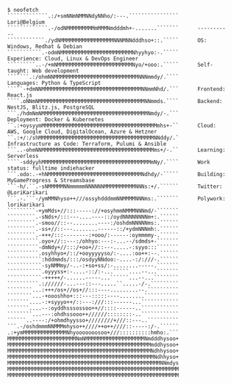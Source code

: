```
$ neofetch
`````````````.:/+smNNmNMMNNdyNNho/:---.````````````````      Lori@Belgium
`````````````.-/odNMMMMMMMMMmMMMNmdddmh+-.......```````	     -----------
````````````./ydNMMMMMMMMMMMMMMMMMNNNMNNdddhso+::.`````	     OS: Windows, Redhat & Debian
```````````.-odmNMMMMMMMMMMMMMMMMMMMMMMMNhyyhyo:-.`````	     Experience: Cloud, Linux & DevOps Engineer
`````````..-/+mNMMMMMMMMMMMMMMMMMMMMMMMMNyo/+ooo:.`````      Self-taught: Web development
```````.:/ohmNNMMMMMMMMMMMMMMMMMMMMMMMMMMMNNNmmdy/.````      Languages: Python & TypeScript
`````-+dmNNMMMMMMMMMMMMMMMMMMMMMMMMMMMMMMMMNNmmNhd/.```      Frontend: React.js
````.oNNmNMMMMMMMMMMMMMMMMMMMMMMMMMMMMMMMMMMNNmmds.````      Backend: NestJS, Blitz.js, PostgreSQL
```./hdmNmNMMMMMMMMMMMMMMMMMMMMMMMMMMMMMMMMMMNmdy/-.```      Deployment: Docker & Kubernetes
``.:+oysyymMMMMMMMMMMMMMMMMMMMMMMMMMMMMMMMMMMMMMmhs+-``      Cloud: AWS, Google Cloud, DigitalOcean, Azure & Hetzner
``.:+/:/shMMMMMMMMMMMMMMMMMMMMMMMMMMMMMMMMMMMMMNNddy/.`      Infrastructure as Code: Terraform, Pulumi & Ansible
```..-ohmNNMMMMMMMMMMMMMMMMMMMMMMMMMMMMMMMMMMMMms+/-.``      Learning: Serverless
````-sddyyhMMMMMMMMMMMMMMMMMMMMMMMMMMMMMMMMMMMmNy/.````      Work status: fulltime indiehacker
```.odo:.-+hNMMMMMMMMMMMMMMMMMMMMMMMMMMMMMMNdhdy/-`````	     Building: MyGameProgress & Streamsbase  
```-h/.``.-sNMMMMMNNmmmmmNNNNNNMMMMMMMMMMNNNs:+/.``````      Twitter: @LoriKarikari   
```.-.```-/ymMMNhyso++///ossyhdddmmNNMMMMNNNms:.```````      Polywork: lorikarikari      
`````````-+ymMds+//:::-----://+osyhmmNMMMNNNmd/-```````        
`````````.-sNds+/:::---....----::/oydNNNNNNNNm+:.``````
`````````.-smoo//::--........----:/oshdmNNNNNms:.``````
`````````.-ss+//::---........------::/+ydmNNNmh:.``````
`````````.-+++/:::--------:+ooo/:------:oymmmmy-.``````
``````````.oyo+//::---:/ohhyo:---:-...--/sdmds+-```````
``````````-dmNdy+//:::/+oo+//::---.....-:syyo:::``````` 
``````````.osyhhyo+/::/+ooyyyyyso/:-....:oo++:--.``````   
```````````:hddmmds/:::/osdyyNNdoo:-....-:/:///-.``````    
```````````-syNMMmy/-..-:+so+ss/:-........-----.```````     
```````````.oyyyss+:-....-::/:-...`````....--...```````   
```````````-+++++/-......-----...``````...--...````````    
``````````.://////-...---::---.....``.....-/-.`````````    
````````...:+++/os+//os+//:::----.........--.``````````   
````````...-+oooshho+:::---:::::----........```````````
```````....-:+syyyo++/::---:///:::------...````````````  
```````....--:oyddhsssossoo++//::::------..````````````
````````...---:ohdhssooo++//////::::::::-..````````````
``````..----:/+ohmdhyysso+////////+///::---..``````````
```.-/oshdmmmNNMMMmhyso++////++o++////::-----:/-.``````
.:+ymMMMMMMMMMMMMMMNhyooooooosoo+///::::::::::hmho:.```
MMMMMMMMMMMMMMMMMMMMMMNmNMMMMMMMMMMMMMMMMMMMNmdddhysoo+
MMMMMMMMMMMMMMMMMMMMMMMMMMMMMMMMMMMMMMMMMMMMMMmddhysoo+
MMMMMMMMMMMMMMMMMMMMMMMMMMMMMMMMMMMMMMMMMMMMMMNdhhysoo+
MMMMMMMMMMMMMMMMMMMMMMMMMMMMMMMMMMMMMMMMMMMMMMMNdhhyso+
MMMMMMMMMMMMMMMMMMMMMMMMMMMMMMMMMMMMMMMMMMMMMMMMMNNmdys
MMMMMMMMMMMMMMMMMMMMMMMMMMMMMMMMMMMMMMMMMMMMMMMMMMMMMMM
MMMMMMMMMMMMMMMMMMMMMMMMMMMMMMMMMMMMMMMMMMMMMMMMMMMMMMM
```
